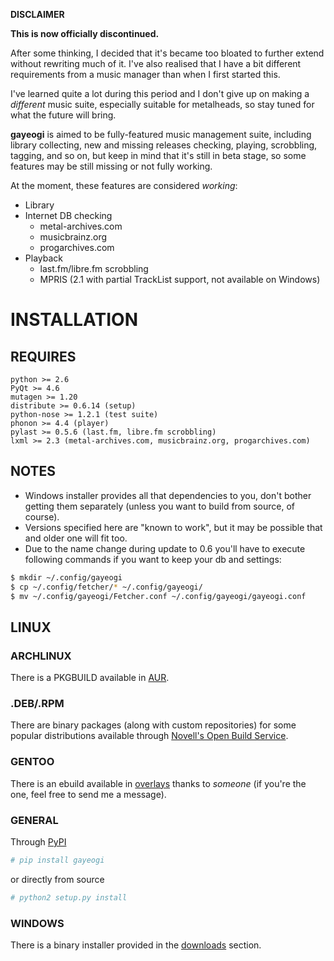 **DISCLAIMER**

**This is now officially discontinued.**

After some thinking, I decided that it's became too bloated to further extend without rewriting much of it. I've also realised that I have a bit different requirements from a music manager than when I first started this.

I've learned quite a lot during this period and I don't give up on making a *different* music suite, especially suitable for metalheads, so stay tuned for what the future will bring.

**gayeogi** is aimed to be fully-featured music management suite, including library collecting, new and missing releases checking, playing, scrobbling, tagging, and so on,
but keep in mind that it's still in beta stage, so some features may be still missing or not fully working.

At the moment, these features are considered *working*:

- Library
- Internet DB checking
    - metal-archives.com
    - musicbrainz.org
    - progarchives.com
- Playback
    - last.fm/libre.fm scrobbling
    - MPRIS (2.1 with partial TrackList support, not available on Windows)

# INSTALLATION
## REQUIRES
```
python >= 2.6
PyQt >= 4.6
mutagen >= 1.20
distribute >= 0.6.14 (setup)
python-nose >= 1.2.1 (test suite)
phonon >= 4.4 (player)
pylast >= 0.5.6 (last.fm, libre.fm scrobbling)
lxml >= 2.3 (metal-archives.com, musicbrainz.org, progarchives.com)
```

## NOTES
- Windows installer provides all that dependencies to you, don't bother getting them separately (unless you want to build from source, of course).
- Versions specified here are "known to work", but it may be possible that and older one will fit too.
- Due to the name change during update to 0.6 you'll have to execute following commands if you want to keep your db and settings:

```sh
$ mkdir ~/.config/gayeogi
$ cp ~/.config/fetcher/* ~/.config/gayeogi/
$ mv ~/.config/gayeogi/Fetcher.conf ~/.config/gayeogi/gayeogi.conf
```

## LINUX
### ARCHLINUX

There is a PKGBUILD available in [AUR][aur].

[aur]: https://aur.archlinux.org/packages.php?ID=50500

### .DEB/.RPM

There are binary packages (along with custom repositories) for some popular distributions available through [Novell's Open Build Service][novell].

[novell]: https://build.opensuse.org/package/show?package=gayeogi&project=home%3AKenjiTakahashi

### GENTOO

There is an ebuild available in [overlays][overlays] thanks to *someone* (if you're the one, feel free to send me a message).

[overlays]: http://gpo.zugaina.org/media-sound/gayeogi

### GENERAL

Through [PyPI][pypi]
```sh
# pip install gayeogi
```
or directly from source
```sh
# python2 setup.py install
```

[pypi]: http://pypi.python.org/pypi/gayeogi/

### WINDOWS
There is a binary installer provided in the [downloads][downloads] section.

[downloads]: https://github.com/KenjiTakahashi/gayeogi/downloads
